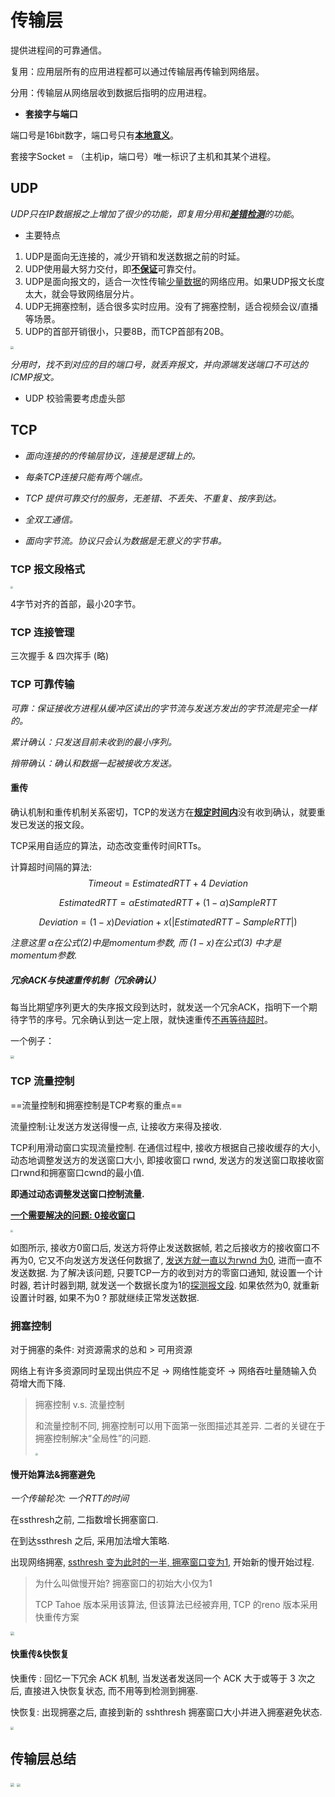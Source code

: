 # 传输层

提供进程间的可靠通信。

复用：应用层所有的应用进程都可以通过传输层再传输到网络层。

分用：传输层从网络层收到数据后指明的应用进程。

- **套接字与端口**

端口号是16bit数字，端口号只有<u>**本地意义**</u>。

套接字Socket = （主机ip，端口号）唯一标识了主机和其某个进程。

## UDP

*UDP只在IP数据报之上增加了很少的功能，即复用分用和<u>**差错检测**</u>的功能*。

- 主要特点

1. UDP是面向无连接的，减少开销和发送数据之前的时延。
2. UDP使用最大努力交付，即<u>**不保证**</u>可靠交付。
3. UDP是面向报文的，适合一次性传输<u>少量数据</u>的网络应用。如果UDP报文长度太大，就会导致网络层分片。
4. UDP无拥塞控制，适合很多实时应用。没有了拥塞控制，适合视频会议/直播等场景。
5. UDP的首部开销很小，只要8B，而TCP首部有20B。

<img src="https://cdn.jsdelivr.net/gh/ekonwang/images@master/img/截屏2022-01-05 下午4.16.07.png" style="zoom:33%;" />

*分用时，找不到对应的目的端口号，就丢弃报文，并向源端发送端口不可达的ICMP报文。*

- UDP 校验需要考虑虚头部

## TCP

- *面向连接的的传输层协议，连接是逻辑上的。*

- *每条TCP连接只能有两个端点。*
- *TCP 提供可靠交付的服务，无差错、不丢失、不重复、按序到达。*
- *全双工通信。*
- *面向字节流。协议只会认为数据是无意义的字节串。*

### TCP 报文段格式

<img src="https://cdn.jsdelivr.net/gh/ekonwang/images@master/img/截屏2022-01-05 下午4.28.10.png" style="zoom:25%;" />

4字节对齐的首部，最小20字节。

### TCP 连接管理

三次握手 & 四次挥手 (略)

### TCP 可靠传输

*可靠：保证接收方进程从缓冲区读出的字节流与发送方发出的字节流是完全一样的。*

*累计确认：只发送目前未收到的最小序列。*

*捎带确认：确认和数据一起被接收方发送。*

#### 重传

确认机制和重传机制关系密切，TCP的发送方在<u>**规定时间内**</u>没有收到确认，就要重发已发送的报文段。

TCP采用自适应的算法，动态改变重传时间RTTs。

计算超时间隔的算法:
$$
Timeout ~=~ EstimatedRTT + 4~Deviation 
$$

$$
EstimatedRTT = \alpha EstimatedRTT + (1-\alpha)SampleRTT
$$

$$
Deviation = (1-x)Deviation + x(|EstimatedRTT-SampleRTT|)
$$

*注意这里 $\alpha$在公式(2)中是momentum参数, 而 $(1-x)$在公式(3) 中才是momentum参数.* 

##### 冗余ACK与快速重传机制（冗余确认）

每当比期望序列更大的失序报文段到达时，就发送一个冗余ACK，指明下一个期待字节的序号。冗余确认到达一定上限，就快速重传<u>不再等待超时</u>。

一个例子：

<img src="https://cdn.jsdelivr.net/gh/ekonwang/images@master/img/截屏2022-01-05 下午5.12.12.png" style="zoom:35%;" />

### TCP 流量控制

==流量控制和拥塞控制是TCP考察的重点==

流量控制:让发送方发送得慢一点, 让接收方来得及接收. 

TCP利用滑动窗口实现流量控制. 在通信过程中, 接收方根据自己接收缓存的大小, 动态地调整发送方的发送窗口大小, 即接收窗口 rwnd, 发送方的发送窗口取接收窗口rwnd和拥塞窗口cwnd的最小值. 

**即通过动态调整发送窗口控制流量.**

<u>**一个需要解决的问题: 0接收窗口**</u>

<img src="https://cdn.jsdelivr.net/gh/ekonwang/images@master/img/截屏2022-01-05 下午5.42.01.png" style="zoom:25%;" />

如图所示, 接收方0窗口后, 发送方将停止发送数据帧, 若之后接收方的接收窗口不再为0, 它又不向发送方发送任何数据了, <u>发送方就一直以为rwnd 为0</u>, 进而一直不发送数据. 为了解决该问题, 只要TCP一方的收到对方的零窗口通知, 就设置一个计时器, 若计时器到期, 就发送一个数据长度为1的<u>探测报文段</u>. 如果依然为0, 就重新设置计时器, 如果不为0 ? 那就继续正常发送数据.

### 拥塞控制

对于拥塞的条件: 对资源需求的总和 > 可用资源

网络上有许多资源同时呈现出供应不足 $\rightarrow$ 网络性能变坏 $\rightarrow$ 网络吞吐量随输入负荷增大而下降.

> 拥塞控制 v.s. 流量控制
>
> 和流量控制不同, 拥塞控制可以用下面第一张图描述其差异. 二者的关键在于拥塞控制解决“全局性”的问题. 
>
> <img src="https://cdn.jsdelivr.net/gh/ekonwang/images@master/img/截屏2022-01-05 下午10.05.45.png" style="zoom:25%;" />

#### 慢开始算法&拥塞避免

*一个传输轮次: 一个RTT的时间*

在ssthresh之前, 二指数增长拥塞窗口. 

在到达ssthresh 之后, 采用加法增大策略.

出现网络拥塞, <u>ssthresh 变为此时的一半, 拥塞窗口变为1</u>, 开始新的慢开始过程.

> 为什么叫做慢开始? 拥塞窗口的初始大小仅为1
>
> TCP Tahoe 版本采用该算法, 但该算法已经被弃用, TCP 的reno 版本采用快重传方案

<img src="https://cdn.jsdelivr.net/gh/ekonwang/images@master/img/截屏2022-01-05 下午10.11.03.png" style="zoom:35%;" />

#### 快重传&快恢复

快重传 : 回忆一下冗余 ACK 机制, 当发送者发送同一个 ACK 大于或等于 3 次之后, 直接进入快恢复状态, 而不用等到检测到拥塞.

快恢复: 出现拥塞之后, 直接到新的 sshthresh 拥塞窗口大小并进入拥塞避免状态.   

<img src="https://cdn.jsdelivr.net/gh/ekonwang/images@master/img/截屏2022-01-05 下午10.19.20.png" style="zoom:33%;" />

## 传输层总结



<img src="https://cdn.jsdelivr.net/gh/ekonwang/images@master/img/截屏2022-01-05 下午10.25.42.png" style="zoom:40%;" />



<img src="https://cdn.jsdelivr.net/gh/ekonwang/images@master/img/截屏2022-01-05 下午10.29.59.png" style="zoom:33%;" />

